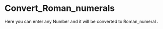 # Convert_Roman_numerals
Here you  can enter any Number and it will be converted to  Roman_numeral . 

